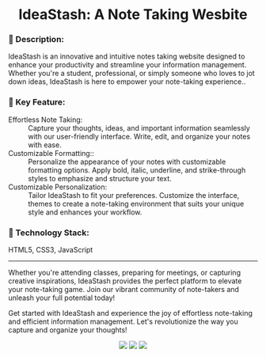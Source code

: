 <h1 align="center">IdeaStash: A Note Taking Wesbite</h1>
<p style="font-style:italic;">
<h3>📌 Description:</h3>

<p>IdeaStash is an innovative and intuitive notes taking website designed to enhance your productivity and streamline your information management. Whether you're a student, professional, or simply someone who loves to jot down ideas, IdeaStash is here to empower your note-taking experience..</p>

<h3>📌 Key Feature:</h3>
<dl>
<dt>Effortless Note Taking:</dt><dd> Capture your thoughts, ideas, and important information seamlessly with our user-friendly interface. Write, edit, and organize your notes with ease.</dd>

<dt>Customizable Formatting::</dt><dd> Personalize the appearance of your notes with customizable formatting options. Apply bold, italic, underline, and strike-through styles to emphasize and structure your text.</dd>

<dt>Customizable Personalization:</dt><dd> Tailor IdeaStash to fit your preferences. Customize the interface, themes to create a note-taking environment that suits your unique style and enhances your workflow.</dd>
</dl>
<h3>📌 Technology Stack:</h3>

<p>
HTML5, CSS3, JavaScript
</p>
<hr>
<p>Whether you're attending classes, preparing for meetings, or capturing creative inspirations, IdeaStash provides the perfect platform to elevate your note-taking game. Join our vibrant community of note-takers and unleash your full potential today!

Get started with IdeaStash and experience the joy of effortless note-taking and efficient information management. Let's revolutionize the way you capture and organize your thoughts!</p>
<div align = "center">
<img src="https://forthebadge.com/images/badges/validated-html5.svg">
<img src="https://forthebadge.com/images/badges/uses-css.svg">
<img src="https://forthebadge.com/images/badges/made-with-javascript.svg">
</div>